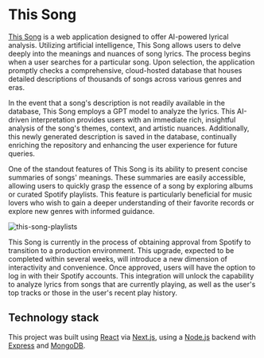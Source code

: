 # This Song

[This Song](https://thissong.app/) is a web application designed to offer AI-powered lyrical analysis. Utilizing artificial intelligence, This Song allows users to delve deeply into the meanings and nuances of song lyrics. The process begins when a user searches for a particular song. Upon selection, the application promptly checks a comprehensive, cloud-hosted database that houses detailed descriptions of thousands of songs across various genres and eras.

In the event that a song's description is not readily available in the database, This Song employs a GPT model to analyze the lyrics. This AI-driven interpretation provides users with an immediate rich, insightful analysis of the song's themes, context, and artistic nuances. Additionally, this newly generated description is saved in the database, continually enriching the repository and enhancing the user experience for future queries.

<!--![this-song-song](https://github.com/atopala7/this-song/assets/17114523/a2255e47-3350-49a0-89c9-2e7981b8c676)-->

One of the standout features of This Song is its ability to present concise summaries of songs' meanings. These summaries are easily accessible, allowing users to quickly grasp the essence of a song by exploring albums or curated Spotify playlists. This feature is particularly beneficial for music lovers who wish to gain a deeper understanding of their favorite records or explore new genres with informed guidance.

![this-song-playlists](https://github.com/atopala7/this-song/assets/17114523/050b00b1-1945-485a-81af-92c7efd678cf)

This Song is currently in the process of obtaining approval from Spotify to transition to a production environment. This upgrade, expected to be completed within several weeks, will introduce a new dimension of interactivity and convenience. Once approved, users will have the option to log in with their Spotify accounts. This integration will unlock the capability to analyze lyrics from songs that are currently playing, as well as the user's top tracks or those in the user's recent play history.

<!--![screenshot](https://github.com/atopala7/spotify-react/assets/17114523/ba037816-b4ac-47f8-af84-76d8fcdf0e41)-->

## Technology stack

This project was built using [React](https://react.dev/) via [Next.js](https://nextjs.org/), using a [Node.js](https://nodejs.org/) backend with [Express](https://expressjs.com/) and [MongoDB](https://www.mongodb.com/).
